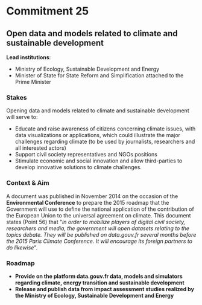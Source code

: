 # Commitment 25

## Open data and models related to climate and sustainable development

**Lead institutions**:
- Ministry of Ecology, Sustainable Development and Energy
- Minister of State for State Reform and Simplification attached to the Prime Minister

### Stakes

Opening data and models related to climate and sustainable development will serve to:

- Educate and raise awareness of citizens concerning climate issues, with data visualizations or applications, which could illustrate the major challenges regarding climate (to be used by journalists, researchers and all interested actors)
- Support civil society representatives and NGOs positions
- Stimulate economic and social innovation and allow third-parties to develop innovative solutions to climate challenges.

### Context & Aim

A document was published in November 2014 on the occasion of the **Environmental Conference** to prepare the 2015 roadmap that the Government will use to define the national application of the contribution of the European Union to the universal agreement on climate. This document states (Point 56) that "_in order to mobilize players of digital civil society, researchers and media, the government will open datasets relating to the topics debate. They will be published on data.gouv.fr several months before the 2015 Paris Climate Conference. It will encourage its foreign partners to do likewise_".

### Roadmap

- **Provide on the platform data.gouv.fr data, models and simulators regarding climate, energy transition and sustainable development**
- **Release and publish data from impact assessment studies realized by the Ministry of Ecology, Sustainable Development and Energy**
